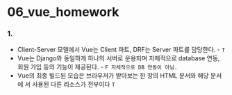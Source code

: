 # 06_vue_homework

### 1. 

- Client-Server 모델에서 Vue는 Client 파트, DRF는 Server 파트를 담당한다. - `T`
- Vue는 Django와 동일하게 하나의 서버로 운용되며 자체적으로 database 연동, 회원 가입 등의 기능이 제공된다. - `F 자체적으로 DB 연동이 아님.`
- Vue의 최종 빌드된 모습은 브라우저가 받아보는 한 장의 HTML 문서와 해당 문서에 서 사용된 다른 리소스가 전부이다  `T`

